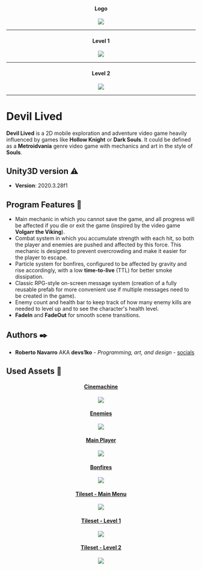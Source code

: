<!-- LOGO -->
<h4 align="center">Logo</h4>
<p align="center">
  <img src="https://github.com/Robbna/Devil-Lived/blob/main/readme_src/logoDevilLived.png?raw=true" />
  <hr>
</p>
<!-- LEVEL ONE -->
<h4 align="center">Level 1</h4>
<p align="center">
  <img src="https://github.com/Robbna/Devil-Lived/blob/main/readme_src/LevelOne.jpg?raw=true" />
  <hr>
</p>
<!-- LEVEL TWO -->
<h4 align="center">Level 2</h4>
<p align="center">
  <img src="https://github.com/Robbna/Devil-Lived/blob/main/readme_src/LevelTwo.jpg?raw=true" />
  <hr>
</p>

# Devil Lived

__Devil Lived__ is a 2D mobile exploration and adventure video game heavily influenced by games like __Hollow Knight__ or __Dark Souls__. It could be defined as a __Metroidvania__ genre video game with mechanics and art in the style of __Souls__.

## Unity3D version :warning:
 * **Version**: 2020.3.28f1
## Program Features :wrench:
* Main mechanic in which you cannot save the game, and all progress will be affected if you die or exit the game (inspired by the video game __Volgarr the Viking__).
* Combat system in which you accumulate strength with each hit, so both the player and enemies are pushed and affected by this force. This mechanic is designed to prevent overcrowding and make it easier for the player to escape.
* Particle system for bonfires, configured to be affected by gravity and rise accordingly, with a low __time-to-live__ (TTL) for better smoke dissipation.
* Classic RPG-style on-screen message system (creation of a fully reusable prefab for more convenient use if multiple messages need to be created in the game).
* Enemy count and health bar to keep track of how many enemy kills are needed to level up and to see the character's health level.
* __FadeIn__ and __FadeOut__ for smooth scene transitions.
## Authors ✒️
* **Roberto Navarro** AKA **devs1ko** - *Programming, art, and design* - [socials](https://twitter.com/rxbbna)
## Used Assets :wrench:
<!--HTML -->
<div>
<!-- CINEMACHINE -->
<h4 align="center"><a href="https://unity.com/es/unity/features/editor/art-and-design/cinemachine">Cinemachine</h4>
<p align="center">
  <img src="https://github.com/Robbna/Devil-Lived/blob/main/readme_src/Cinemachine.jpg?raw=true" />
</p>
<!-- ENEMIES -->
<h4 align="center"><a href="https://luizmelo.itch.io/monsters-creatures-fantasy">Enemies</h4>
<p align="center">
  <img src="https://github.com/Robbna/Devil-Lived/blob/main/readme_src/enemies.gif?raw=true" />
  
</p>
<!-- MAIN PLAYER -->
<h4 align="center"><a href="https://aamatniekss.itch.io/fantasy-knight-free-pixelart-animated-character">Main Player</h4>
<p align="center">
  <img src="https://github.com/Robbna/Devil-Lived/blob/main/readme_src/Player.gif?raw=true" />
</p>
<!-- BONFIRE -->
<h4 align="center"><a href="https://gianmansuper.itch.io/firepit">Bonfires</h4>
<p align="center">
  <img src="https://github.com/Robbna/Devil-Lived/blob/main/readme_src/Bonfire.gif?raw=true" />
</p>

<!-- MAINMENU TILESET -->
<h4 align="center"><a href="https://assetstore.unity.com/packages/2d/environments/pixel-dark-forest-136825">Tileset - Main Menu</h4>
<p align="center">
  <img src="https://github.com/Robbna/Devil-Lived/blob/main/readme_src/TilesetMainMenu.jpg?raw=true" />
</p>

<!-- TILESET LEVEL 1 -->
<h4 align="center"><a href="https://assetstore.unity.com/packages/2d/environments/platformer-fantasy-set1-159063">Tileset - Level 1</h4>
<p align="center">
  <img src="https://github.com/Robbna/Devil-Lived/blob/main/readme_src/TilesetOne.jpg?raw=true" />
</p>
<!-- TILESET LEVEL 2 -->
<h4 align="center"><a href="https://assetstore.unity.com/packages/2d/environments/medieval-pixel-art-asset-free-130131#content">Tileset - Level 2</h4>
<p align="center">
  <img src="https://github.com/Robbna/Devil-Lived/blob/main/readme_src/TilesetTwo.jpg?raw=true" />
</p>
</div>
